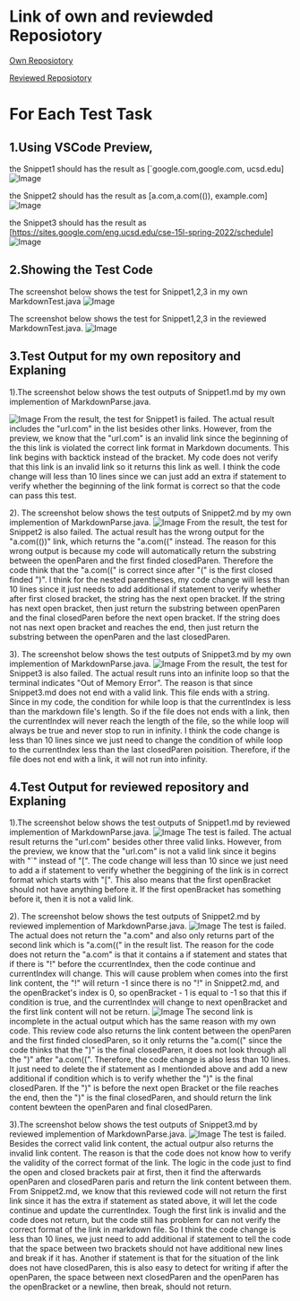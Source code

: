 # Link of own and reviewded Reposiotory
[Own Reposiotory](https://github.com/KuangyuZou/markdown-parser)

[Reviewed Reposiotory](https://github.com/MichaelYe48/markdown-parser)

# For Each Test Task
## 1.Using VSCode Preview,

the Snippet1 should has the result as [`google.com,google.com, ucsd.edu]
![Image](preview1.png)

the Snippet2 should has the result as [a.com,a.com(()), example.com]
![Image](preview2.png)

the Snippet3 should has the result as [https://sites.google.com/eng.ucsd.edu/cse-15l-spring-2022/schedule]
![Image](preview3.png)


## 2.Showing the Test Code

The screenshot below shows the test for Snippet1,2,3 in my own MarkdownTest.java
![Image](first.png)

The screenshot below shows the test for Snippet1,2,3 in the reviewed MarkdownTest.java.
![Image](second.png)

## 3.Test Output for my own repository and Explaning
1).The screenshot below shows the test outputs of Snippet1.md by my own implemention of MarkdownParse.java.

![Image](ownoutput1.png)
From the result, the test for Snippet1 is failed. The actual result includes the "url.com" in the list besides other links. However, from the preview, we know that the "url.com" is an invalid link since the beginning of the this link is violated the correct link format in Markdown documents. This link begins with backtick instead of the bracket. My code does not verify that this link is an invalid link so it returns this link as well. I think the code change will less than 10 lines since we can just add an extra if statement to verify whether the beginning of the link format is correct so that the code can pass this test. 

2). The screenshot below shows the test outputs of Snippet2.md by my own implemention of MarkdownParse.java.
![Image](ownoutput2.png)
From the result, the test for Snippet2 is also failed. The actual result has the wrong output for the 
"a.com(())" link, which returns the "a.com((" instead. The reason for this wrong output is because my code will automatically return the substring between the openParen and the first finded closedParen. Therefore the code think that the "a.com((" is correct since after "(" is the first closed finded ")". I think for the nested parentheses, my code change will less than 10 lines since it just needs to add additional if statement to verify whether after first closed bracket, the string has the next open bracket. If the string has next open bracket, then just return the substring between openParen and the final closedParen before the next open bracket. If the string does not nas next open bracket and reaches the end, then just return the substring between the openParen and the last closedParen.

3). The screenshot below shows the test outputs of Snippet3.md by my own implemention of MarkdownParse.java.
![Image](ownoutput3.png)
From the result, the test for Snippet3 is also failed. The actual result runs into an infinite loop so that the terminal indicates "Out of Memory Error". The reason is that since Snippet3.md does not end with a valid link. This file ends with a string. Since in my code, the condition for while loop is that the currentIndex is less than the markdown file's length. So if the file does not ends with a link, then the currentIndex will never reach the length of the file, so the while loop will always be true and never stop to run in infinity. 
I think the code change is less than 10 lines since we just need to change the condition of while loop to the currentIndex less than the last closedParen poisition. Therefore, if the file does not end with a link, it will not run into infinity.

## 4.Test Output for reviewed repository and Explaning
1).The screenshot below shows the test outputs of Snippet1.md by reviewed implemention of MarkdownParse.java.
![Image](reviewoutput1.png)
The test is failed. The actual result returns the "url.com" besides other three valid links. However, from the preview, we know that the "url.com" is not a valid link since it begins with "`" instead of "[". The code change will less than 10 since we just need to add a if statement to verify whether the beggining of the link is in correct format which starts with "[". This also means that the first openBracket should not have anything before it. If the first openBracket has something before it, then it is not a valid link.

2). The screenshot below shows the test outputs of Snippet2.md by reviewed implemention of MarkdownParse.java.
![Image](reviewoutput2.png)
The test is failed. The actual does not return the "a.com" and also only returns part of the second link which is "a.com((" in the result list. The reason for the code does not return the "a.com" is that it contains a if statement and states that if there is "!" before the ccurrentIndex, then the code continue and currentIndex will change. This will cause problem when comes into the first link content, the "!" will return -1 since there is no "!" in Snippet2.md, and the openBracket's index is 0, so openBracket - 1 is equal to -1 so that this if condition is true, and the currentIndex will change to next openBracket and the first link content will not be return. ![Image](explain.png)
The second link is incomplete in the actual output which has the same reason with  my own code. This review code also returns the link content between the openParen and the first finded closedParen, so it only returns the "a.com((" since the code thinks that the ")" is the final closedParen, it does not look through all the ")" after "a.com((". Therefore, the code change is also less than 10 lines. It just need to delete the if statement as I mentionded above and add a new additional if condition which is to verify whether the ")" is the final closedParen. If the ")" is before the next open Bracket or the file reaches the end, then the ")" is the final closedParen, and should return the link content bewteen the openParen and final closedParen.

3).The screenshot below shows the test outputs of Snippet3.md by reviewed implemention of MarkdownParse.java.
![Image](reviewoutput3.png)
The test is failed. Besides the correct valid link content, the actual outpur also returns the invalid link content.  The reason is that the code does not know how to verify the validity of the correct format of the link. The logic in the code just to find the open and closed brackets pair at first, then it find the afterwards openParen and closedParen paris and return the link content between them. From Snippet2.md, we know that this reviewed code will not return the first link since it has the extra if statement as stated above, it will let the code continue and update the currentIndex. Tough the first link is invalid and the code does not return, but the code still has problem for can not verify the correct format of the link in markdown file. So I think the code change is less than 10 lines, we just need to add additional if statement to tell the code that the space between two brackets should not have additional new lines and break if it has. Another if statement is that for the situation of the link does not have closedParen, this is also easy to detect for writing if after the openParen, the space between next closedParen and the openParen has the openBracket or a newline, then break, should not return. 


